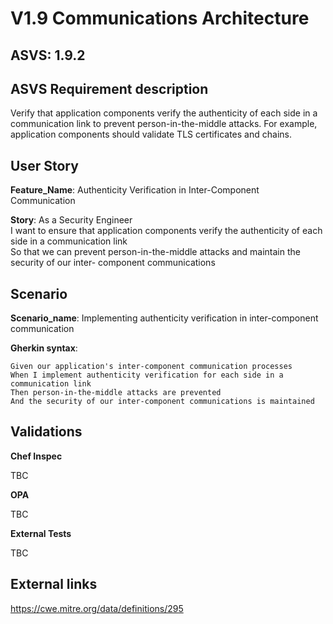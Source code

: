 # V1.9 Communications Architecture

## ASVS: 1.9.2

## ASVS Requirement description

Verify that application components verify the authenticity of
each side in a communication link to prevent person-in-the-middle
attacks. For example, application components should validate TLS
certificates and chains.

## User Story

**Feature_Name**: Authenticity Verification in Inter-Component Communication

**Story**:
As a Security Engineer\
I want to ensure that application components verify the authenticity of each side in a 
communication link\
So that we can prevent person-in-the-middle attacks and maintain the security of our inter-
component communications

## Scenario

**Scenario_name**: Implementing authenticity verification in inter-component communication

**Gherkin syntax**:

```gherkin
Given our application's inter-component communication processes
When I implement authenticity verification for each side in a communication link
Then person-in-the-middle attacks are prevented
And the security of our inter-component communications is maintained
```

## Validations

**Chef Inspec**

TBC

**OPA**

TBC

**External Tests**

TBC

## External links
<https://cwe.mitre.org/data/definitions/295>